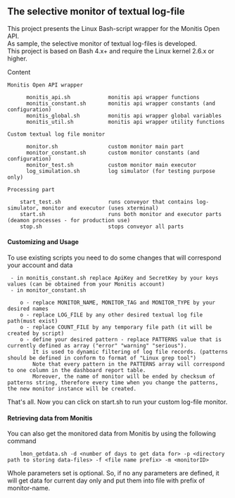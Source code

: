 ## The selective monitor of textual log-file

This project presents the Linux Bash-script wrapper for the Monitis Open API.  
As sample, the selective monitor of textual log-files is developed.  
This project is based on Bash 4.x+ and require the Linux kernel 2.6.x or higher.

Content  

    Monitis Open API wrapper

          monitis_api.sh            monitis api wrapper functions  
          monitis_constant.sh       monitis api wrapper constants (and configuration)  
          monitis_global.sh         monitis api wrapper global variables  
          monitis_util.sh           monitis api wrapper utility functions  

    Custom textual log file monitor  

          monitor.sh                custom monitor main part  
          monitor_constant.sh       custom monitor constants (and configuration)  
          monitor_test.sh           custom monitor main executor  
          log_simulation.sh         log simulator (for testing purpose only)  

    Processing part  

        start_test.sh               runs conveyor that contains log-simulator, monitor and executor (uses xterminal)
        start.sh                    runs both monitor and executor parts (deamon processes - for production use)
        stop.sh                     stops conveyor all parts

#### Customizing and Usage 

To use existing scripts you need to do some changes that will correspond your account and data

     - in monitis_constant.sh replace ApiKey and SecretKey by your keys values (can be obtained from your Monitis account)  
     - in monitor_constant.sh   

		o - replace MONITOR_NAME, MONITOR_TAG and MONITOR_TYPE by your desired names  
		o - replace LOG_FILE by any other desired textual log file path(must exist)  
		o - replace COUNT_FILE by any temporary file path (it will be created by script)  
		o - define your desired pattern - replace PATTERNS value that is currently defined as array ("error" "warning" "serious"). 
		    It is used to dynamic filtering of log file records. (patterns should be defined in conform to format of "Linux grep tool")  
		    Note that every pattern in the PATTERNS array will correspond to one column in the dashboard report table.  
		    Moreover, the name of monitor will be ended by checksum of patterns string, therefore every time when you change the patterns, the new monitor instance will be created.  

That's all. Now you can click on start.sh to run your custom log-file monitor.  

#### Retrieving data from Monitis

You can also get the monitored data from Monitis by using the following command

        lmon_getdata.sh -d <number of days to get data for> -p <directory path to storing data-files> -f <file name prefix> -m <monitorID>

Whole parameters set is optional. So, if no any parameters are defined, it will get data for current day only and put them into file with prefix of monitor-name.

